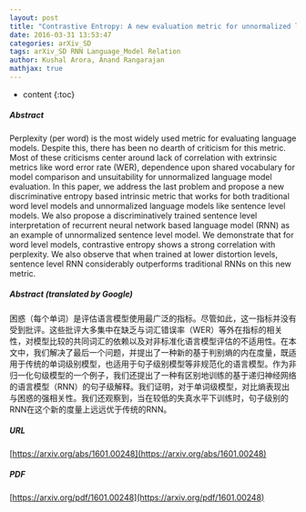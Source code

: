 ```yaml
---
layout: post
title: "Contrastive Entropy: A new evaluation metric for unnormalized language models"
date: 2016-03-31 13:53:47
categories: arXiv_SD
tags: arXiv_SD RNN Language_Model Relation
author: Kushal Arora, Anand Rangarajan
mathjax: true
---
```


* content
{:toc}

##### Abstract
Perplexity (per word) is the most widely used metric for evaluating language models. Despite this, there has been no dearth of criticism for this metric. Most of these criticisms center around lack of correlation with extrinsic metrics like word error rate (WER), dependence upon shared vocabulary for model comparison and unsuitability for unnormalized language model evaluation. In this paper, we address the last problem and propose a new discriminative entropy based intrinsic metric that works for both traditional word level models and unnormalized language models like sentence level models. We also propose a discriminatively trained sentence level interpretation of recurrent neural network based language model (RNN) as an example of unnormalized sentence level model. We demonstrate that for word level models, contrastive entropy shows a strong correlation with perplexity. We also observe that when trained at lower distortion levels, sentence level RNN considerably outperforms traditional RNNs on this new metric.

##### Abstract (translated by Google)
困惑（每个单词）是评估语言模型使用最广泛的指标。尽管如此，这一指标并没有受到批评。这些批评大多集中在缺乏与词汇错误率（WER）等外在指标的相关性，对模型比较的共同词汇的依赖以及对非标准化语言模型评估的不适用性。在本文中，我们解决了最后一个问题，并提出了一种新的基于判别熵的内在度量，既适用于传统的单词级别模型，也适用于句子级别模型等非规范化的语言模型。作为非归一化句级模型的一个例子，我们还提出了一种有区别地训练的基于递归神经网络的语言模型（RNN）的句子级解释。我们证明，对于单词级模型，对比熵表现出与困惑的强相关性。我们还观察到，当在较低的失真水平下训练时，句子级别的RNN在这个新的度量上远远优于传统的RNN。

##### URL
[https://arxiv.org/abs/1601.00248](https://arxiv.org/abs/1601.00248)

##### PDF
[https://arxiv.org/pdf/1601.00248](https://arxiv.org/pdf/1601.00248)

